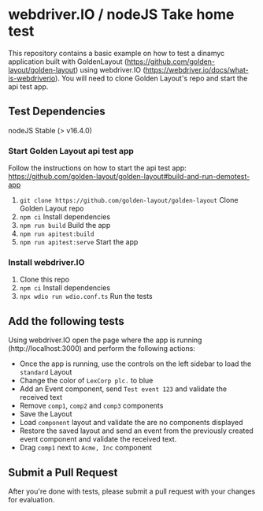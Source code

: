 # webdriver.IO / nodeJS Take home test
This repository contains a basic example on how to test a dinamyc application built with GoldenLayout (https://github.com/golden-layout/golden-layout) using webdriver.IO (https://webdriver.io/docs/what-is-webdriverio). You will need to clone Golden Layout's repo and start the api test app. 

## Test Dependencies
nodeJS Stable (> v16.4.0)

### Start Golden Layout api test app
Follow the instructions on how to start the api test app: https://github.com/golden-layout/golden-layout#build-and-run-demotest-app
1) `git clone https://github.com/golden-layout/golden-layout` Clone Golden Layout repo
2) `npm ci` Install dependencies 
3) `npm run build` Build the app 
4) `npm run apitest:build`
5) `npm run apitest:serve` Start the app

### Install webdriver.IO
1) Clone this repo
2) `npm ci` Install dependencies
3) `npx wdio run wdio.conf.ts` Run the tests

## Add the following tests
Using webdriver.IO open the page where the app is running (http://localhost:3000) and perform the following actions:

- Once the app is running, use the controls on the left sidebar to load the `standard` Layout
- Change the color of `LexCorp plc.` to blue
- Add an Event component, send `Test event 123` and validate the received text 
- Remove `comp1`, `comp2` and `comp3` components 
- Save the Layout 
- Load `component` layout and validate the are no components displayed 
- Restore the saved layout and send an event from the previously created event component and validate the received text. 
- Drag `comp1` next to `Acme, Inc` component

## Submit a Pull Request
After you're done with tests, please submit a pull request with your changes for evaluation.
